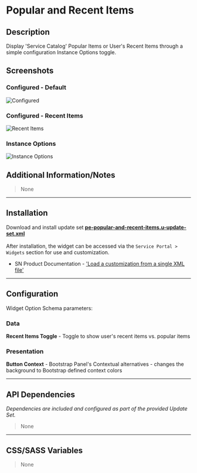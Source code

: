# Popular and Recent Items

## Description

Display 'Service Catalog' Popular Items or User's Recent Items through a simple configuration Instance Options toggle.

## Screenshots
### Configured - Default
![Configured](https://raw.githubusercontent.com/platform-experience/serviceportal-widget-library/master/src/pe-popular-and-recent-items/images/default.png)
### Configured - Recent Items
![Recent Items](https://raw.githubusercontent.com/platform-experience/serviceportal-widget-library/master/src/pe-popular-and-recent-items/images/recentitems.png)
### Instance Options
![Instance Options](https://raw.githubusercontent.com/platform-experience/serviceportal-widget-library/master/src/pe-popular-and-recent-items/images/options.png)

## Additional Information/Notes
> None

---
## Installation
Download and install update set **[pe-popular-and-recent-items.u-update-set.xml](https://github.com/platform-experience/serviceportal-widget-library/blob/master/src/pe-popular-and-recent-items/pe-popular-and-recent-items.u-update-set.xml)** <br/><br/>
After installation, the widget can be accessed via the `Service Portal > Widgets` section for use and customization.<br/>
* SN Product Documentation - ['Load a customization from a single XML file'](https://docs.servicenow.com/bundle/kingston-application-development/page/build/system-update-sets/task/t_SaveAnUpdateSetAsAnXMLFile.html)

---
## Configuration
Widget Option Schema parameters:

### Data
**Recent Items Toggle** - Toggle to show user's recent items vs. popular items<br/>

### Presentation
**Button Context** - Bootstrap Panel's Contextual alternatives - changes the background to Bootstrap defined context colors<br/>

---
## API Dependencies
<i>Dependencies are included and configured as part of the provided Update Set.</i>
> None

---
## CSS/SASS Variables
> None
